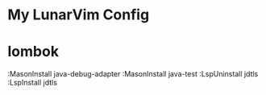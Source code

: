 # My LunarVim Config

# lombok

:MasonInstall java-debug-adapter
:MasonInstall java-test
:LspUninstall jdtls
:LspInstall jdtls

